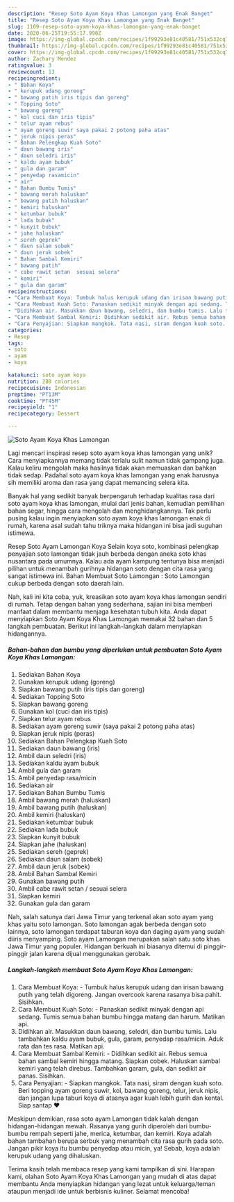 ```yaml
---
description: "Resep Soto Ayam Koya Khas Lamongan yang Enak Banget"
title: "Resep Soto Ayam Koya Khas Lamongan yang Enak Banget"
slug: 1109-resep-soto-ayam-koya-khas-lamongan-yang-enak-banget
date: 2020-06-25T19:55:17.990Z
image: https://img-global.cpcdn.com/recipes/1f99293e81c40581/751x532cq70/soto-ayam-koya-khas-lamongan-foto-resep-utama.jpg
thumbnail: https://img-global.cpcdn.com/recipes/1f99293e81c40581/751x532cq70/soto-ayam-koya-khas-lamongan-foto-resep-utama.jpg
cover: https://img-global.cpcdn.com/recipes/1f99293e81c40581/751x532cq70/soto-ayam-koya-khas-lamongan-foto-resep-utama.jpg
author: Zachary Mendez
ratingvalue: 3
reviewcount: 13
recipeingredient:
- " Bahan Koya"
- " kerupuk udang goreng"
- " bawang putih iris tipis dan goreng"
- " Topping Soto"
- " bawang goreng"
- " kol cuci dan iris tipis"
- " telur ayam rebus"
- " ayam goreng suwir saya pakai 2 potong paha atas"
- " jeruk nipis peras"
- " Bahan Pelengkap Kuah Soto"
- " daun bawang iris"
- " daun seledri iris"
- " kaldu ayam bubuk"
- " gula dan garam"
- " penyedap rasamicin"
- " air"
- " Bahan Bumbu Tumis"
- " bawang merah haluskan"
- " bawang putih haluskan"
- " kemiri haluskan"
- " ketumbar bubuk"
- " lada bubuk"
- " kunyit bubuk"
- " jahe haluskan"
- " sereh geprek"
- " daun salam sobek"
- " daun jeruk sobek"
- " Bahan Sambal Kemiri"
- " bawang putih"
- " cabe rawit setan  sesuai selera"
- " kemiri"
- " gula dan garam"
recipeinstructions:
- "Cara Membuat Koya: Tumbuk halus kerupuk udang dan irisan bawang putih yang telah digoreng. Jangan overcook karena rasanya bisa pahit. Sisihkan."
- "Cara Membuat Kuah Soto: Panaskan sedikit minyak dengan api sedang. Tumis semua bahan bumbu hingga matang dan harum. Matikan api."
- "Didihkan air. Masukkan daun bawang, seledri, dan bumbu tumis. Lalu tambahkan kaldu ayam bubuk, gula, garam, penyedap rasa/micin. Aduk rata dan tes rasa. Matikan api."
- "Cara Membuat Sambal Kemiri: Didihkan sedikit air. Rebus semua bahan sambal kemiri hingga matang. Siapkan cobek. Haluskan sambal kemiri yang telah direbus. Tambahkan garam, gula, dan sedikit air panas. Sisihkan."
- "Cara Penyajian: Siapkan mangkok. Tata nasi, siram dengan kuah soto. Beri topping ayam goreng suwir, kol, bawang goreng, telur, jeruk nipis, dan jangan lupa taburi koya di atasnya agar kuah lebih gurih dan kental. Siap santap ❤"
categories:
- Resep
tags:
- soto
- ayam
- koya

katakunci: soto ayam koya 
nutrition: 288 calories
recipecuisine: Indonesian
preptime: "PT13M"
cooktime: "PT45M"
recipeyield: "1"
recipecategory: Dessert

---
```



![Soto Ayam Koya Khas Lamongan](https://img-global.cpcdn.com/recipes/1f99293e81c40581/751x532cq70/soto-ayam-koya-khas-lamongan-foto-resep-utama.jpg)

Lagi mencari inspirasi resep soto ayam koya khas lamongan yang unik? Cara menyiapkannya memang tidak terlalu sulit namun tidak gampang juga. Kalau keliru mengolah maka hasilnya tidak akan memuaskan dan bahkan tidak sedap. Padahal soto ayam koya khas lamongan yang enak harusnya sih memiliki aroma dan rasa yang dapat memancing selera kita.

Banyak hal yang sedikit banyak berpengaruh terhadap kualitas rasa dari soto ayam koya khas lamongan, mulai dari jenis bahan, kemudian pemilihan bahan segar, hingga cara mengolah dan menghidangkannya. Tak perlu pusing kalau ingin menyiapkan soto ayam koya khas lamongan enak di rumah, karena asal sudah tahu triknya maka hidangan ini bisa jadi suguhan istimewa.

Resep Soto Ayam Lamongan Koya Selain koya soto, kombinasi pelengkap penyajian soto lamongan tidak jauh berbeda dengan aneka soto khas nusantara pada umumnya. Kalau ada ayam kampung tentunya bisa menjadi pilihan untuk menambah gurihnya hidangan soto dengan cita rasa yang sangat istimewa ini. Bahan Membuat Soto Lamongan : Soto Lamongan cukup berbeda dengan soto daerah lain.


Nah, kali ini kita coba, yuk, kreasikan soto ayam koya khas lamongan sendiri di rumah. Tetap dengan bahan yang sederhana, sajian ini bisa memberi manfaat dalam membantu menjaga kesehatan tubuh kita. Anda dapat menyiapkan Soto Ayam Koya Khas Lamongan memakai 32 bahan dan 5 langkah pembuatan. Berikut ini langkah-langkah dalam menyiapkan hidangannya.

<!--inarticleads1-->

##### Bahan-bahan dan bumbu yang diperlukan untuk pembuatan Soto Ayam Koya Khas Lamongan:

1. Sediakan  Bahan Koya
1. Gunakan  kerupuk udang (goreng)
1. Siapkan  bawang putih (iris tipis dan goreng)
1. Sediakan  Topping Soto
1. Siapkan  bawang goreng
1. Gunakan  kol (cuci dan iris tipis)
1. Siapkan  telur ayam rebus
1. Sediakan  ayam goreng suwir (saya pakai 2 potong paha atas)
1. Siapkan  jeruk nipis (peras)
1. Sediakan  Bahan Pelengkap Kuah Soto
1. Sediakan  daun bawang (iris)
1. Ambil  daun seledri (iris)
1. Sediakan  kaldu ayam bubuk
1. Ambil  gula dan garam
1. Ambil  penyedap rasa/micin
1. Sediakan  air
1. Sediakan  Bahan Bumbu Tumis
1. Ambil  bawang merah (haluskan)
1. Ambil  bawang putih (haluskan)
1. Ambil  kemiri (haluskan)
1. Sediakan  ketumbar bubuk
1. Sediakan  lada bubuk
1. Siapkan  kunyit bubuk
1. Siapkan  jahe (haluskan)
1. Sediakan  sereh (geprek)
1. Sediakan  daun salam (sobek)
1. Ambil  daun jeruk (sobek)
1. Ambil  Bahan Sambal Kemiri
1. Gunakan  bawang putih
1. Ambil  cabe rawit setan / sesuai selera
1. Siapkan  kemiri
1. Gunakan  gula dan garam


Nah, salah satunya dari Jawa Timur yang terkenal akan soto ayam yang khas yaitu soto lamongan. Soto lamongan agak berbeda dengan soto lainnya, soto lamongan terdapat taburan koya dan daging ayam yang sudah diiris menyamping. Soto ayam Lamongan merupakan salah satu soto khas Jawa Timur yang populer. Hidangan berkuah ini biasanya ditemui di pinggir-pinggir jalan karena dijual menggunakan gerobak. 

<!--inarticleads2-->

##### Langkah-langkah membuat Soto Ayam Koya Khas Lamongan:

1. Cara Membuat Koya: - Tumbuk halus kerupuk udang dan irisan bawang putih yang telah digoreng. Jangan overcook karena rasanya bisa pahit. Sisihkan.
1. Cara Membuat Kuah Soto: - Panaskan sedikit minyak dengan api sedang. Tumis semua bahan bumbu hingga matang dan harum. Matikan api.
1. Didihkan air. Masukkan daun bawang, seledri, dan bumbu tumis. Lalu tambahkan kaldu ayam bubuk, gula, garam, penyedap rasa/micin. Aduk rata dan tes rasa. Matikan api.
1. Cara Membuat Sambal Kemiri: - Didihkan sedikit air. Rebus semua bahan sambal kemiri hingga matang. Siapkan cobek. Haluskan sambal kemiri yang telah direbus. Tambahkan garam, gula, dan sedikit air panas. Sisihkan.
1. Cara Penyajian: - Siapkan mangkok. Tata nasi, siram dengan kuah soto. Beri topping ayam goreng suwir, kol, bawang goreng, telur, jeruk nipis, dan jangan lupa taburi koya di atasnya agar kuah lebih gurih dan kental. Siap santap ❤


Meskipun demikian, rasa soto ayam Lamongan tidak kalah dengan hidangan-hidangan mewah. Rasanya yang gurih diperoleh dari bumbu-bumbu rempah seperti jahe, merica, ketumbar, dan kemiri. Koya adalah bahan tambahan berupa serbuk yang menambah cita rasa gurih pada soto. Jangan pikir koya itu bumbu penyedap atau micin, ya! Sebab, koya adalah kerupuk udang yang dihaluskan. 

Terima kasih telah membaca resep yang kami tampilkan di sini. Harapan kami, olahan Soto Ayam Koya Khas Lamongan yang mudah di atas dapat membantu Anda menyiapkan hidangan yang lezat untuk keluarga/teman ataupun menjadi ide untuk berbisnis kuliner. Selamat mencoba!
